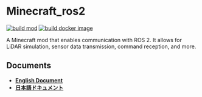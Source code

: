 # Minecraft\_ros2
[![build mod](https://github.com/minecraft-ros2/minecraft_ros2/actions/workflows/build_test.yaml/badge.svg)](https://github.com/minecraft-ros2/minecraft_ros2/actions/workflows/build_test.yaml)
[![build docker image](https://github.com/minecraft-ros2/minecraft_ros2/actions/workflows/docker_build_main.yaml/badge.svg)](https://github.com/minecraft-ros2/minecraft_ros2/actions/workflows/docker_build_main.yaml)

A Minecraft mod that enables communication with ROS 2. It allows for LiDAR simulation, sensor data transmission, command reception, and more.

## Documents
- [**English Document**](https://minecraft-ros2.github.io/minecraft_ros2/)
- [**日本語ドキュメント**](https://minecraft-ros2.github.io/minecraft_ros2/jp/)
